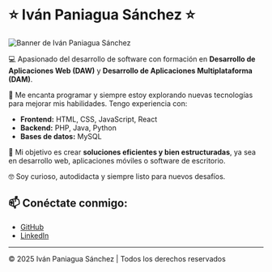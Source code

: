 # ⭐ Iván Paniagua Sánchez ⭐

![Banner de Iván Paniagua Sánchez](https://media.licdn.com/dms/image/v2/D4D16AQEnl_O6gXwsHw/profile-displaybackgroundimage-shrink_350_1400/profile-displaybackgroundimage-shrink_350_1400/0/1737642465159?e=1746057600&v=beta&t=MHaVmPs4RpSccXPZ7jUpxXoiAeAuOfwtAJ-7-F-bCR8)

💻 Apasionado del desarrollo de software con formación en **Desarrollo de Aplicaciones Web (DAW)** y **Desarrollo de Aplicaciones Multiplataforma (DAM)**.

🚀 Me encanta programar y siempre estoy explorando nuevas tecnologías para mejorar mis habilidades. Tengo experiencia con:

- **Frontend:** HTML, CSS, JavaScript, React  
- **Backend:** PHP, Java, Python  
- **Bases de datos:** MySQL  

🎯 Mi objetivo es crear **soluciones eficientes y bien estructuradas**, ya sea en desarrollo web, aplicaciones móviles o software de escritorio.  

🤓 Soy curioso, autodidacta y siempre listo para nuevos desafíos.

## 📫 Conéctate conmigo:

- [GitHub](https://github.com/Ivanfuenla18)  
- [LinkedIn](https://www.linkedin.com/in/iván-paniagua-194314205/)  

---

© 2025 Iván Paniagua Sánchez | Todos los derechos reservados
